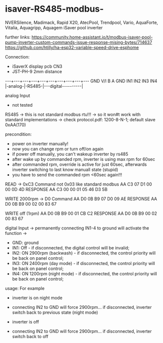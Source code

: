 # isaver-RS485-modbus-
NVERSilence, Madimack, Rapid X20, AtecPool, Trendpool, Vario, AquaForte, Vitalia, Aquagripp, Aquagem iSaver pool inverter


further links:
https://community.home-assistant.io/t/modbus-isaver-pool-pump-inverter-custom-commands-issue-response-mising-bytes/714637
https://github.com/htilly/ha-esp32-variable-speed-drive-esphome

Connection:
- iSaverX display pcb CN3
- JST-PH-9 2mm distance

---+---+---+---+---+---+---+---+---+---
  GND V/I  B   A  GND IN1 IN2 IN3 IN4
|-analog-|-RS485-|---digital----------|

analog Input
- not tested

RS485 
-> this is not standard modbus rtu!!!
-> so it won#t work with standard implementations
-> check protocol.pdf: 1200-8-N-1; default slave 0xAA(170)

precondition:
- power on inverter manually!
- now you can change rpm or turn off/on again
- if power off manually, you can't wakeup inverter by rs485
- after wake up by commanded rpm, inverter is using max rpm for 60sec
- after commanded rpm, override is active for just 60sec, afterwards inverter switching to last know manuall state (stupid)
- you have to send the commanded rpm <60sec again!!!

READ -> 0xC3 Command not 0x03 like standard modbus
AA C3 07 D1 00 00 0D 4D
RESPONSE
AA C3 00 00 01 05 46 D3 5B

WRITE 2000rpm -> D0 Command
AA D0 0B B9 07 D0 09 AE
RESPONSE
AA D0 0B B9 00 02 00 83 67

WRITE off (1rpm)
AA D0 0B B9 00 01 CB C2
RESPONSE
AA D0 0B B9 00 02 00 83 67

 
digital Input
-> permanently connecting IN1-4 to ground will activate the function
-> 
- GND: ground
- IN1: Off - if disconnected, the digital control will be invalid;
- IN2: ON 2900rpm (backwash) - if disconnected, the control priority will be back on panel control;
- IN3: ON 2400rpm (day mode) - if disconnected, the control priority will be back on panel control;
- IN4: ON 1200rpm (night mode) - if disconnected, the control priority will be back on panel control;

usage:
 For example
 - inverter is on night mode
 - connecting IN2 to GND will force 2900rpm... if disconnected, inverter switch back to previous state (night mode)

 - inverter is off
 - connecting IN2 to GND will force 2900rpm... if disconnected, inverter switch back to off
